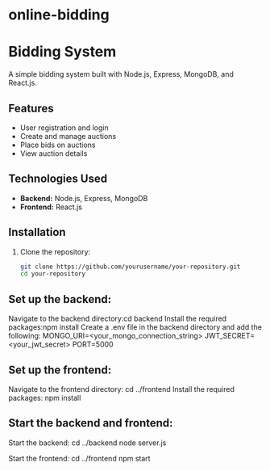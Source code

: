 # online-bidding
# Bidding System

A simple bidding system built with Node.js, Express, MongoDB, and React.js.

## Features

- User registration and login
- Create and manage auctions
- Place bids on auctions
- View auction details

## Technologies Used

- **Backend:** Node.js, Express, MongoDB
- **Frontend:** React.js

## Installation

1. Clone the repository:
   ```bash
   git clone https://github.com/yourusername/your-repository.git
   cd your-repository

## Set up the backend:
Navigate to the backend directory:cd backend
Install the required packages:npm install
Create a .env file in the backend directory and add the following:
MONGO_URI=<your_mongo_connection_string>
JWT_SECRET=<your_jwt_secret>
PORT=5000


## Set up the frontend:
Navigate to the frontend directory:
cd ../frontend
Install the required packages:
npm install


## Start the backend and frontend:
Start the backend:
cd ../backend
node server.js

Start the frontend:
cd ../frontend
npm start
